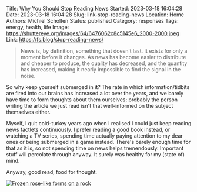 Title: Why You Should Stop Reading News
Started: 2023-03-18 16:04:28
Date: 2023-03-18 16:04:28
Slug: link-stop-reading-news
Location: Home
Authors: Michiel Scholten
Status: published
Category: responses
Tags: energy, health, life
Image: https://shuttereye.org/images/64/6476062c8c5145e6_2000-2000.jpeg
Link: https://fs.blog/stop-reading-news/

> News is, by definition, something that doesn’t last. It exists for only a moment before it changes. As news has become easier to distribute and cheaper to produce, the quality has decreased, and the quantity has increased, making it nearly impossible to find the signal in the noise.

So why keep yourself submerged in it? The rate in which information/tidbits are fired into our brains has increased a lot over the years, and we barely have time to form thoughts about them ourselves; probably the person writing the article we just read isn't that well-informed on the subject themselves either.

Myself, I quit cold-turkey years ago when I realised I could just keep reading news factlets continuously. I prefer reading a good book instead, or watching a TV series, spending time actually paying attention to my dear ones or being submerged in a game instead. There's barely enough time for that as it is, so not spending time on news helps tremendously. Important stuff will percolate through anyway. It surely was healthy for my (state of) mind.

Anyway, good read, food for thought.

[![Frozen rose-like forms on a rock](https://shuttereye.org/images/64/6476062c8c5145e6_2000-2000.jpeg)](https://shuttereye.org/photolog/1000026627-01.jpeg/view/)

